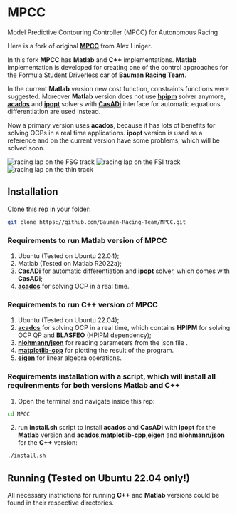 # MPCC
Model Predictive Contouring Controller (MPCC) for Autonomous Racing

Here is a fork of original [**MPCC**](https://github.com/alexliniger/MPCC) from Alex Liniger.

In this fork **MPCC** has **Matlab** and **C++** implementations. **Matlab** implementation is developed for creating one of the control approaches for the Formula Student Driverless car of **Bauman Racing Team**.

In the current **Matlab** version new cost function, constraints functions were suggested. Moreover **Matlab** version does not use [**hpipm**](https://github.com/giaf/hpipm) solver anymore, [**acados**](https://github.com/acados/acados) and [**ipopt**](https://coin-or.github.io/Ipopt/) solvers with [**CasADi**](https://web.casadi.org/) interface for automatic equations differentiation are used instead.

Now a primary version uses **acados**, because it has lots of benefits for solving OCPs in a real time applications. **ipopt** version is used as a reference and on the current version have some problems, which will be solved soon.

![racing lap on the FSG track](https://github.com/Bauman-Racing-Team/MPCC/blob/develop/Matlab/race_FSG_track.gif)
![racing lap on the FSI track](https://github.com/Bauman-Racing-Team/MPCC/blob/develop/Matlab/race_FSI_track.gif)
![racing lap on the thin track](https://github.com/Bauman-Racing-Team/MPCC/blob/develop/Matlab/race_thin_track.gif)

## Installation

Clone this rep in your folder:

```bash
git clone https://github.com/Bauman-Racing-Team/MPCC.git
```
### Requirements to run Matlab version of MPCC

1. Ubuntu (Tested on Ubuntu 22.04);
2. Matlab (Tested on Matlab R2022a);
3. [**CasADi**](https://web.casadi.org/) for automatic differentiation and **ipopt** solver, which comes with **CasADi**;
4. [**acados**](https://github.com/acados/acados) for solving OCP in a real time.

### Requirements to run C++ version of MPCC

1. Ubuntu (Tested on Ubuntu 22.04);
2. [**acados**](https://github.com/acados/acados) for solving OCP in a real time, which contains **HPIPM** for solving OCP QP and **BLASFEO** (HPIPM dependency);
3. [**nlohmann/json**](https://github.com/nlohmann/json) for reading parameters from the json file .
4. [**matplotlib-cpp**](https://github.com/lava/matplotlib-cpp) for plotting the result of the program.
5. [**eigen**](https://gitlab.com/libeigen/eigen) for linear algebra operations.

### Requirements installation with a script, which will install all requirenments for both versions Matlab and C++

1. Open the terminal and navigate inside this rep:
```bash
cd MPCC
```
2. run **install.sh** script to install **acados** and **CasADi** with **ipopt** for the **Matlab** version and **acados**,**matplotlib-cpp**,**eigen** and **nlohmann/json** for the **C++** version:
```bash
./install.sh
```
## Running (Tested on **Ubuntu 22.04** only!)

All necessary instrictions for running **C++** and **Matlab** versions could be found in their respective directories.
